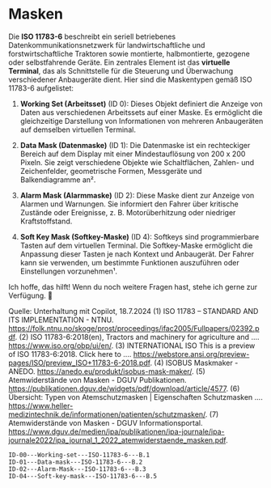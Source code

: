 # Masken

Die **ISO 11783-6** beschreibt ein seriell betriebenes Datenkommunikationsnetzwerk für landwirtschaftliche und forstwirtschaftliche Traktoren sowie montierte, halbmontierte, gezogene oder selbstfahrende Geräte. Ein zentrales Element ist das **virtuelle Terminal**, das als Schnittstelle für die Steuerung und Überwachung verschiedener Anbaugeräte dient. Hier sind die Maskentypen gemäß ISO 11783-6 aufgelistet:

1. **Working Set (Arbeitsset)** (ID 0): Dieses Objekt definiert die Anzeige von Daten aus verschiedenen Arbeitssets auf einer Maske. Es ermöglicht die gleichzeitige Darstellung von Informationen von mehreren Anbaugeräten auf demselben virtuellen Terminal.

2. **Data Mask (Datenmaske)** (ID 1): Die Datenmaske ist ein rechteckiger Bereich auf dem Display mit einer Mindestauflösung von 200 x 200 Pixeln. Sie zeigt verschiedene Objekte wie Schaltflächen, Zahlen- und Zeichenfelder, geometrische Formen, Messgeräte und Balkendiagramme an².

3. **Alarm Mask (Alarmmaske)** (ID 2): Diese Maske dient zur Anzeige von Alarmen und Warnungen. Sie informiert den Fahrer über kritische Zustände oder Ereignisse, z. B. Motorüberhitzung oder niedriger Kraftstoffstand.

4. **Soft Key Mask (Softkey-Maske)** (ID 4): Softkeys sind programmierbare Tasten auf dem virtuellen Terminal. Die Softkey-Maske ermöglicht die Anpassung dieser Tasten je nach Kontext und Anbaugerät. Der Fahrer kann sie verwenden, um bestimmte Funktionen auszuführen oder Einstellungen vorzunehmen¹.

Ich hoffe, das hilft! Wenn du noch weitere Fragen hast, stehe ich gerne zur Verfügung. 🚜

Quelle: Unterhaltung mit Copilot, 18.7.2024
(1) ISO 11783 – STANDARD AND ITS IMPLEMENTATION - NTNU. https://folk.ntnu.no/skoge/prost/proceedings/ifac2005/Fullpapers/02392.pdf.
(2) ISO 11783-6:2018(en), Tractors and machinery for agriculture and .... https://www.iso.org/obp/ui/en/.
(3) INTERNATIONAL ISO This is a preview of ISO 11783-6:2018. Click here to .... https://webstore.ansi.org/preview-pages/ISO/preview_ISO+11783-6-2018.pdf.
(4) ISOBUS Maskmaker - ANEDO. https://anedo.eu/produkt/isobus-mask-maker/.
(5) Atemwiderstände von Masken - DGUV Publikationen. https://publikationen.dguv.de/widgets/pdf/download/article/4577.
(6) Übersicht: Typen von Atemschutzmasken | Eigenschaften Schutzmasken .... https://www.heller-medizintechnik.de/informationen/patienten/schutzmasken/.
(7) Atemwiderstände von Masken - DGUV Informationsportal. https://www.dguv.de/medien/ipa/publikationen/ipa-journale/ipa-journale2022/ipa_journal_1_2022_atemwiderstaende_masken.pdf.

```{toctree}
ID-00---Working-set---ISO-11783-6---B.1
ID-01---Data-mask---ISO-11783-6---B.2
ID-02---Alarm-Mask---ISO-11783-6---B.3
ID-04---Soft-key-mask---ISO-11783-6---B.5
```
